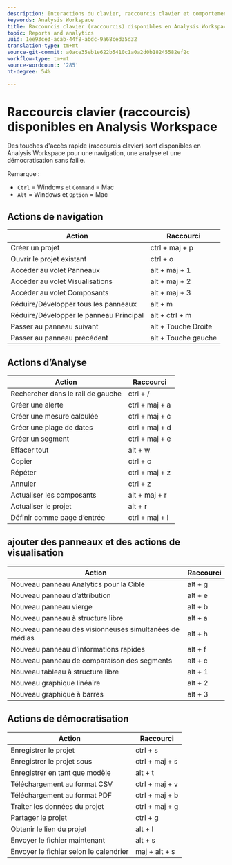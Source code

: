 ```yaml
---
description: Interactions du clavier, raccourcis clavier et comportements pointer-cliquer dans Analysis Workspace.
keywords: Analysis Workspace
title: Raccourcis clavier (raccourcis) disponibles en Analysis Workspace
topic: Reports and analytics
uuid: 1ee93ce3-acab-44f8-abdc-9a68ced35d32
translation-type: tm+mt
source-git-commit: a0ace35eb1e622b5410c1a0a2d0b18245582ef2c
workflow-type: tm+mt
source-wordcount: '285'
ht-degree: 54%

---
```



# Raccourcis clavier (raccourcis) disponibles en Analysis Workspace

Des touches d&#39;accès rapide (raccourcis clavier) sont disponibles en Analysis Workspace pour une navigation, une analyse et une démocratisation sans faille.

Remarque :
* `Ctrl` = Windows et `Command` = Mac
* `Alt` = Windows et `Option` = Mac

## Actions de navigation

| Action | Raccourci |
|---|---|
| Créer un projet | ctrl + maj + p |
| Ouvrir le projet existant | ctrl + o |
| Accéder au volet Panneaux | alt + maj + 1 |
| Accéder au volet Visualisations | alt + maj + 2 |
| Accéder au volet Composants | alt + maj + 3 |
| Réduire/Développer tous les panneaux | alt + m |
| Réduire/Développer le panneau Principal | alt + ctrl + m |
| Passer au panneau suivant | alt + Touche Droite |
| Passer au panneau précédent | alt + Touche gauche |

## Actions d’Analyse

| Action | Raccourci |
|---|---|
| Rechercher dans le rail de gauche | ctrl + / |
| Créer une alerte | ctrl + maj + a |
| Créer une mesure calculée | ctrl + maj + c |
| Créer une plage de dates | ctrl + maj + d |
| Créer un segment | ctrl + maj + e |
| Effacer tout | alt + w |
| Copier | ctrl + c |
| Répéter | ctrl + maj + z |
| Annuler | ctrl + z |
| Actualiser les composants | alt + maj + r |
| Actualiser le projet | alt + r |
| Définir comme page d’entrée | ctrl + maj + l |

## ajouter des panneaux et des actions de visualisation

| Action | Raccourci |
|---|---|
| Nouveau panneau Analytics pour la Cible | alt + g |
| Nouveau panneau d’attribution | alt + e |
| Nouveau panneau vierge | alt + b |
| Nouveau panneau à structure libre | alt + a |
| Nouveau panneau des visionneuses simultanées de médias | alt + h |
| Nouveau panneau d’informations rapides | alt + f |
| Nouveau panneau de comparaison des segments | alt + c |
| Nouveau tableau à structure libre | alt + 1 |
| Nouveau graphique linéaire | alt + 2 |
| Nouveau graphique à barres | alt + 3 |

## Actions de démocratisation

| Action | Raccourci |
|---|---|
| Enregistrer le projet | ctrl + s |
| Enregistrer le projet sous | ctrl + maj + s |
| Enregistrer en tant que modèle | alt + t |
| Téléchargement au format CSV | ctrl + maj + v |
| Téléchargement au format PDF | ctrl + maj + b |
| Traiter les données du projet | ctrl + maj + g |
| Partager le projet | ctrl + g |
| Obtenir le lien du projet | alt + l |
| Envoyer le fichier maintenant | alt + s |
| Envoyer le fichier selon le calendrier | maj + alt + s |
